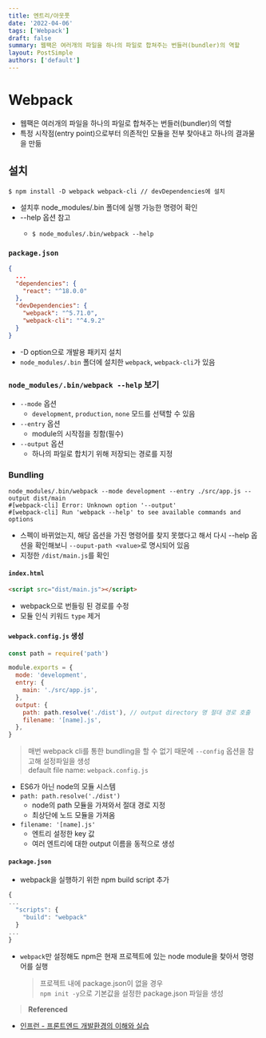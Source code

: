 ```yaml
---
title: 엔트리/아웃풋
date: '2022-04-06'
tags: ['Webpack']
draft: false
summary: 웹팩은 여러개의 파일을 하나의 파일로 합쳐주는 번들러(bundler)의 역할
layout: PostSimple
authors: ['default']
---
```


# Webpack

- 웹팩은 여러개의 파일을 하나의 파일로 합쳐주는 번들러(bundler)의 역할
- 특정 시작점(entry point)으로부터 의존적인 모듈을 전부 찾아내고 하나의 결과물을 만듦

## 설치

```shell
$ npm install -D webpack webpack-cli // devDependencies에 설치
```

- 설치후 node_modules/.bin 폴더에 실행 가능한 명령어 확인
- --help 옵션 참고
  - ```shell
    $ node_modules/.bin/webpack --help
    ```

### `package.json`

```json
{
  ...
  "dependencies": {
    "react": "^18.0.0"
  },
  "devDependencies": {
    "webpack": "^5.71.0",
    "webpack-cli": "^4.9.2"
  }
}
```

- -D option으로 개발용 패키지 설치
- `node_modules/.bin` 폴더에 설치한 `webpack`, `webpack-cli`가 있음

### `node_modules/.bin/webpack --help` 보기

- `--mode` 옵션
  - `development`, `production`, `none` 모드를 선택할 수 있음
- `--entry` 옵션
  - module의 시작점을 칭함(필수)
- `--output` 옵션
  - 하나의 파일로 합치기 위해 저장되는 경로를 지정

### Bundling

```shell
node_modules/.bin/webpack --mode development --entry ./src/app.js --output dist/main
#[webpack-cli] Error: Unknown option '--output'
#[webpack-cli] Run 'webpack --help' to see available commands and options
```

- 스펙이 바뀌었는지, 해당 옵션을 가진 명령어를 찾지 못했다고 해서 다시 --help 옵션을 확인해보니 `--ouput-path <value>`로 명시되어 있음
- 지정한 `/dist/main.js`를 확인

#### `index.html`

```html
<script src="dist/main.js"></script>
```

- webpack으로 번들링 된 경로를 수정
- 모듈 인식 키워드 `type` 제거

#### `webpack.config.js` 생성

```javascript
const path = require('path')

module.exports = {
  mode: 'development',
  entry: {
    main: './src/app.js',
  },
  output: {
    path: path.resolve('./dist'), // output directory 명 절대 경로 호출
    filename: '[name].js',
  },
}
```

> 매번 webpack cli를 통한 bundling을 할 수 없기 때문에 `--config` 옵션을 참고해 설정파일을 생성\
> default file name: `webpack.config.js`

- ES6가 아닌 node의 모듈 시스템
- `path: path.resolve('./dist')`
  - node의 path 모듈을 가져와서 절대 경로 지정
  - 최상단에 노드 모듈을 가져옴
- `filename: '[name].js'`
  - 엔트리 설정한 key 값
  - 여러 엔트리에 대한 output 이름을 동적으로 생성

#### `package.json`

- webpack을 실행하기 위한 npm build script 추가

```javascript
{
...
  "scripts": {
    "build": "webpack"
  }
...
}
```

- `webpack`만 설정해도 npm은 현재 프로젝트에 있는 node module을 찾아서 명령어를 실행
  > 프로젝트 내에 package.json이 없을 경우\
  > `npm init -y`으로 기본값을 설정한 package.json 파일을 생성

> **Referenced**

- [인프런 - 프론트엔드 개발환경의 이해와 실습](https://www.inflearn.com/course/%ED%94%84%EB%A1%A0%ED%8A%B8%EC%97%94%EB%93%9C-%EA%B0%9C%EB%B0%9C%ED%99%98%EA%B2%BD/dashboard)

